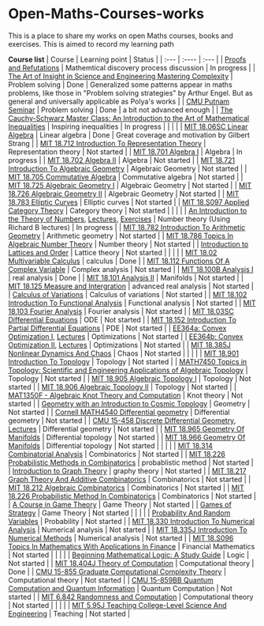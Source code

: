 # Open-Maths-Courses-works
This is a place to share my works on open Maths courses, books and exercises. This is aimed to record my learning path 

**Course list**
| Course      | Learning point | Status     |
| :---        | :----          | :---       |
| [Proofs and Refutations](https://www.amazon.com/Proofs-Refutations-Mathematical-Discovery-Philosophy/dp/1107534054)	|	Mathemtical discovery process discussion	|	In progress	|
| [The Art of Insight in Science and Engineering Mastering Complexity](https://www.amazon.com/Art-Insight-Science-Engineering-Complexity/dp/0262526549)      | Problem solving      | Done   |	Generalized some patterns appear in maths problems, like those in "Problem solving strategies" by Arthur Engel. But as general and universally applicable as Polya's works	|
| [CMU Putnam Seminar](https://www.youtube.com/playlist?list=PLCUfTi5kXIAlUdgk3F49-5kRTJiCuNGNk)      | Problem solving      | Done   |	a bit not advanced enough	|
| [The Cauchy-Schwarz Master Class: An Introduction to the Art of Mathematical Inequalities](https://www.amazon.co.uk/Cauchy-Schwarz-Master-Class-Introduction-Mathematical/dp/052154677X)	|	Inspiring inequalities	|	In progress	|
|	|	|
| [MIT 18.06SC Linear Algebra](https://ocw.mit.edu/courses/18-06sc-linear-algebra-fall-2011/)      | Linear algebra      | Done   |	Great coverage and motivation by Gilbert Strang	|
| [MIT 18.712 Introduction To Representation Theory](https://ocw.mit.edu/courses/18-712-introduction-to-representation-theory-fall-2010/pages/syllabus/)      | Representation theory      | Not started   |
| [MIT 18.701 Algebra I](https://ocw.mit.edu/courses/18-701-algebra-i-fall-2010/)      | Algebra      | In progress   |
| [MIT 18.702 Algebra II](https://ocw.mit.edu/courses/18-702-algebra-ii-spring-2011/)      | Algebra      | Not started   |
| [MIT 18.721 Introduction To Algebraic Geometry](https://math.mit.edu/classes/18.721/Fall2021/index.html)      | Algebraic Geometry      | Not started   |
| [MIT 18.705 Commutative Algebra](https://ocw.mit.edu/courses/18-705-commutative-algebra-fall-2008/)      | Commutative algebra      | Not started   |
| [MIT 18.725 Algebraic Geometry I](https://ocw.mit.edu/courses/18-725-algebraic-geometry-fall-2015/)      | Algebraic Geometry      | Not started   |
| [MIT 18.726 Algebraic Geometry II](https://ocw.mit.edu/courses/18-726-algebraic-geometry-spring-2009/)      | Algebraic Geometry      | Not started   |
| [MIT 18.783 Elliptic Curves](https://math.mit.edu/classes/18.783/2022/index.html)      | Elliptic curves      | Not started   |
| [MIT 18.S097 Applied Category Theory](https://ocw.mit.edu/courses/18-s097-applied-category-theory-january-iap-2019/)      | Category theory      | Not started   |
|	|	|
| [An Introduction to the Theory of Numbers](https://www.amazon.com/Introduction-Theory-Numbers-Ivan-Niven/dp/0471625469), [Lectures](https://www.youtube.com/watch?v=EzE6it9kAsI&list=PL8yHsr3EFj53L8sMbzIhhXSAOpuZ1Fov8), [Exercises](https://ocw.mit.edu/courses/18-781-theory-of-numbers-spring-2012)	|	Number theory (Using Richard B lectures)      | In progress   |
| [MIT 18.782 Introduction To Arithmetic Geometry](https://ocw.mit.edu/courses/18-782-introduction-to-arithmetic-geometry-fall-2013/)      | Arithmetic geometry      | Not started   |
| [MIT 18.786 Topics In Algebraic Number Theory](https://ocw.mit.edu/courses/18-786-topics-in-algebraic-number-theory-spring-2006/)      | Number theory      | Not started   |
| [Introduction to Lattices and Order](https://www.amazon.com/Introduction-Lattices-Order-B-Davey/dp/0521784514)	|	Lattice theory	|	Not started	|
|	|	|
| [MIT 18.02 Multivariable Calculus](https://ocw.mit.edu/courses/18-02sc-multivariable-calculus-fall-2010/)	|	calculus	|	Done	|
| [MIT 18.112 Functions Of A Complex Variable](https://ocw.mit.edu/courses/18-112-functions-of-a-complex-variable-fall-2008/)      | Complex analysis      | Not started   |
| [MIT 18.100B Analysis I](https://ocw.mit.edu/courses/18-100b-analysis-i-fall-2010)	|	real analysis	|	Done	|
| [MIT 18.101 Analysis II](https://ocw.mit.edu/courses/18-101-analysis-ii-fall-2005/)      | Manifolds      | Not started   |
| [MIT 18.125 Measure and Intergration](https://ocw.mit.edu/courses/18-125-measure-and-integration-fall-2003/)	|	advanced real analysis	|	Not started	|
| [Calculus of Variations](https://www.amazon.com/Calculus-Variations-Dover-Books-Mathematics/dp/0486414485)      | Calculus of variations      | Not started   |
| [MIT 18.102 Introduction To Functional Analysis](https://ocw.mit.edu/courses/18-102-introduction-to-functional-analysis-spring-2021/)      | Functional analysis      | Not started   |
| [MIT 18.103 Fourier Analysis](https://ocw.mit.edu/courses/18-103-fourier-analysis-fall-2013/)      | Fourier analysis      | Not started   |
| [MIT 18.03SC Differential Equations](https://ocw.mit.edu/courses/18-03sc-differential-equations-fall-2011/)      | ODE      | Not started   |
| [MIT 18.152 Introduction To Partial Differential Equations](https://ocw.mit.edu/courses/18-152-introduction-to-partial-differential-equations-fall-2011/)      | PDE      | Not started   |
| [EE364a: Convex Optimization I](https://stanford.edu/class/ee364a/index.html), [Lectures](https://www.youtube.com/watch?v=VNON98dKjno&list=PLoCMsyE1cvdXeoqd1hGaMBsCAQQ6otUtO)      | Optimizations      | Not started   |
| [EE364b: Convex Optimization II](https://stanford.edu/class/ee364b/index.html), [Lectures](http://videolectures.net/stanfordee364bs08_convex_optimization2/)      | Optimizations      | Not started   |
| [MIT 18.385J Nonlinear Dynamics And Chaos](https://ocw.mit.edu/courses/18-385j-nonlinear-dynamics-and-chaos-fall-2014/)      | Chaos      | Not started   |
|	|	|
| [MIT 18.901 Introduction To Topology](https://ocw.mit.edu/courses/18-901-introduction-to-topology-fall-2004/)      | Topology      | Not started   |
| [MATH7450 Topics in Topology: Scientific and Engineering Applications of Algebraic Topology](http://homepage.math.uiowa.edu/~idarcy/COURSES/TDA/TDAprelectures.html)      | Topology      | Not started   |
| [MIT 18.905 Algebraic Topology I](https://ocw.mit.edu/courses/18-905-algebraic-topology-i-fall-2016/)      | Topology      | Not started   |
| [MIT 18.906 Algebraic Topology II](https://ocw.mit.edu/courses/18-906-algebraic-topology-ii-spring-2020/)      | Topology      | Not started   |
| [MAT1350F - Algebraic Knot Theory and Computation](http://www.math.toronto.edu/~drorbn/classes/21-1350-KnotTheory/)      | Knot theory      | Not started   |
| [Geometry with an Introduction to Cosmic Topology](https://mphitchman.com/)      | Geometry      | Not started   |
| [Cornell MATH4540 Differential geometry](https://e.math.cornell.edu/people/belk/differentialgeometry/index.htm)      | Differential geometry      | Not started   |
| [CMU 15-458 Discrete Differential Geometry](https://brickisland.net/DDGSpring2021/), [Lectures](https://www.youtube.com/watch?v=mas-PUA3OvA&list=PL9_jI1bdZmz0hIrNCMQW1YmZysAiIYSSS)      | Differential geometry      | Not started   |
| [MIT 18.965 Geometry Of Manifolds](https://ocw.mit.edu/courses/18-965-geometry-of-manifolds-fall-2004/)      | Differential topology      | Not started   |
| [MIT 18.966 Geometry Of Manifolds](https://ocw.mit.edu/courses/18-966-geometry-of-manifolds-spring-2007/)      | Differential topology      | Not started   |
|	|	|
| [MIT 18.314 Combinatorial Analysis](https://ocw.mit.edu/courses/18-314-combinatorial-analysis-fall-2014/)      | Combinatorics      | Not started   |
| [MIT 18.226 Probabilistic Methods in Combinatorics](https://ocw.mit.edu/courses/18-226-probabilistic-methods-in-combinatorics-fall-2022/)	|	probablistic method	|	Not started	|
| [Introduction to Graph Theory](https://www.amazon.com/Introduction-Graph-Theory-Douglas-West/dp/0130144002)	|	graphy theory	|	Not started	|
| [MIT 18.217 Graph Theory And Additive Combinatorics](https://ocw.mit.edu/courses/18-217-graph-theory-and-additive-combinatorics-fall-2019/)      | Combinatorics      | Not started   |
| [MIT 18.212 Algebraic Combinatorics](https://ocw.mit.edu/courses/18-212-algebraic-combinatorics-spring-2019/)      | Combinatorics      | Not started   |
| [MIT 18.226 Probabilistic Method In Combinatorics](https://ocw.mit.edu/courses/18-226-probabilistic-method-in-combinatorics-fall-2020/pages/syllabus/)      | Combinatorics      | Not started   |
| [A Course in Game Theory](https://mitpress.mit.edu/9780262150415/)      | Game Theory      | Not started   |
| [Games of Strategy](https://www.amazon.com/Games-Strategy-Fourth-Avinash-Dixit/dp/0393124444)      | Game Theory      | Not started   |
|	|	|
| [Probability And Random Variables](https://ocw.mit.edu/courses/18-600-probability-and-random-variables-fall-2019)	|	Probability	|	Not started	|
| [MIT 18.330 Introduction To Numerical Analysis](https://github.com/mitmath/18330)	|	Numerical analysis      | Not started   |
| [MIT 18.335J Introduction To Numerical Methods](https://ocw.mit.edu/courses/18-335j-introduction-to-numerical-methods-spring-2019/)      | Numerical analysis      | Not started   |
| [MIT 18.S096 Topics In Mathematics With Applications In Finance](https://ocw.mit.edu/courses/18-725-algebraic-geometry-fall-2015/)      | Financial Mathematics      | Not started   |
|	|	|
| [Beginning Mathematical Logic: A Study Guide](https://www.amazon.com/Beginning-Mathematical-Logic-Study-Guide/dp/1916906338)      | Logic      | Not started   |
| [MIT 18.404J Theory of Computation](https://ocw.mit.edu/courses/18-404j-theory-of-computation-fall-2020/)      | Computational theory      | Done   |
| [CMU 15-855 Graduate Computational Complexity Theory](https://www.cs.cmu.edu/~odonnell/complexity17/)      | Computational theory      | Not started   |
| [CMU 15-859BB Quantum Computation and Quantum Information](https://www.cs.cmu.edu/~odonnell/quantum18/)      | Quantum Computation     | Not started   |
| [MIT 6.842 Randomness and Computation](https://people.csail.mit.edu/ronitt/COURSE/S22/index.html)      | Computational theory      | Not started   |
|	|	|
| [MIT 5.95J Teaching College-Level Science And Engineering](https://ocw.mit.edu/courses/5-95j-teaching-college-level-science-and-engineering-fall-2015/)      | Teaching      | Not started   |
